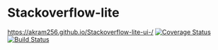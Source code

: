 # Stackoverflow-lite
https://akram256.github.io/Stackoverflow-lite-ui-/
[![Coverage Status](https://coveralls.io/repos/github/akram256/Stackoverflow-lite/badge.svg?branch=api)](https://coveralls.io/github/akram256/Stackoverflow-lite?branch=api)
[![Build Status](https://travis-ci.org/akram256/Stackoverflow-lite.svg?branch=api)](https://travis-ci.org/akram256/Stackoverflow-lite)